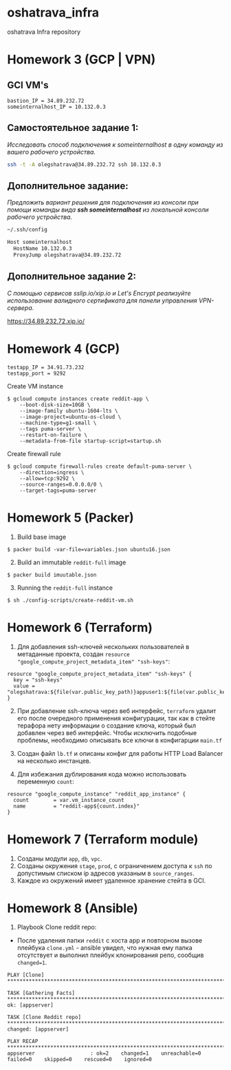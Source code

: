 # oshatrava_infra
oshatrava Infra repository

# Homework 3 (GCP | VPN)

## GCI VM's
~~~~~
bastion_IP = 34.89.232.72
someinternalhost_IP = 10.132.0.3
~~~~~

## Самостоятельное задание 1:
*Исследовать способ подключения к someinternalhost в одну
команду из вашего рабочего устройства.*

````bash
ssh -t -A olegshatrava@34.89.232.72 ssh 10.132.0.3
````

## Дополнительное задание:
*Предложить вариант решения для подключения из консоли при
помощи команды вида **ssh someinternalhost** из локальной
консоли рабочего устройства.*

````bash
~/.ssh/config

Host someinternalhost
  HostName 10.132.0.3
  ProxyJump olegshatrava@34.89.232.72
````

## Дополнительное задание 2:
*С помощью сервисов sslip.io/xip.io и Let's Encrypt реализуйте
использование валидного сертификата для панели управления
VPN-сервера.*

https://34.89.232.72.xip.io/


# Homework 4 (GCP)
~~~~~
testapp_IP = 34.91.73.232
testapp_port = 9292
~~~~~

Create VM instance
~~~~~
$ gcloud compute instances create reddit-app \
    --boot-disk-size=10GB \
    --image-family ubuntu-1604-lts \
    --image-project=ubuntu-os-cloud \
    --machine-type=g1-small \
    --tags puma-server \
    --restart-on-failure \
    --metadata-from-file startup-script=startup.sh
~~~~~

Create firewall rule
~~~~~
$ gcloud compute firewall-rules create default-puma-server \
    --direction=ingress \
    --allow=tcp:9292 \
    --source-ranges=0.0.0.0/0 \
    --target-tags=puma-server
~~~~~


# Homework 5 (Packer)
1. Build base image
~~~~
$ packer build -var-file=variables.json ubuntu16.json
~~~~

2. Build an immutable `reddit-full` image
~~~~
$ packer build imuutable.json
~~~~

3. Running the `reddit-full` instance
~~~~
$ sh ./config-scripts/create-reddit-vm.sh
~~~~


# Homework 6 (Terraform)
1. Для добавления ssh-ключей нескольких пользователей в метаданные проекта, создан `resource "google_compute_project_metadata_item" "ssh-keys"`:
~~~~
resource "google_compute_project_metadata_item" "ssh-keys" {
  key = "ssh-keys"
  value = "olegshatrava:${file(var.public_key_path)}appuser1:${file(var.public_key_path)}appuser2:${file(var.public_key_path)}"
}
~~~~

2. При добавление ssh-ключа через веб интерфейс, `terraform` удалит его после очередного применения конфигурации, так как в стейте терафора нету информации о создание ключа, который был добавлен через веб интерфейс. Чтобы исключить подобные проблемы, необходимо описывать все ключи в конфигарции `main.tf`

3. Создан файл `lb.tf` и описаны конфиг для работы HTTP Load Balancer на несколько инстанцев.

4. Для избежания дублирования кода можно использовать переменную `count`:
~~~~~
resource "google_compute_instance" "reddit_app_instance" {
  count        = var.vm_instance_count
  name         = "reddit-app${count.index}"
}
~~~~~

# Homework 7 (Terraform module)
1. Созданы модули `app`, `db`, `vpc`.
2. Cозданы окружения `stage`, `prod`, с ограничением доступа к `ssh` по допустимым списком ip адресов указаным в `source_ranges`.
3. Каждое из окружений имеет удаленное хранение стейта в GCI.

# Homework 8 (Ansible)
1. Playbook Clone reddit repo:
- После удаления папки `reddit` с хоста app и повторном вызове плейбука `clone.yml` - ansible увидел, что нужная ему папка отсутствует и выполнил плейбук клонирования репо, сообщив `changed=1`.
````
PLAY [Clone] *********************************************************************************************************************************************************************************

TASK [Gathering Facts] ***********************************************************************************************************************************************************************
ok: [appserver]

TASK [Clone Reddit repo] *********************************************************************************************************************************************************************
changed: [appserver]

PLAY RECAP ***********************************************************************************************************************************************************************************
appserver                  : ok=2    changed=1    unreachable=0    failed=0    skipped=0    rescued=0    ignored=0
````
